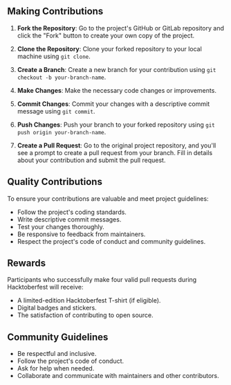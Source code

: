 ## Making Contributions

1. **Fork the Repository**: Go to the project's GitHub or GitLab repository and click the "Fork" button to create your own copy of the project.

2. **Clone the Repository**: Clone your forked repository to your local machine using `git clone`.

3. **Create a Branch**: Create a new branch for your contribution using `git checkout -b your-branch-name`.

4. **Make Changes**: Make the necessary code changes or improvements.

5. **Commit Changes**: Commit your changes with a descriptive commit message using `git commit`.

6. **Push Changes**: Push your branch to your forked repository using `git push origin your-branch-name`.

7. **Create a Pull Request**: Go to the original project repository, and you'll see a prompt to create a pull request from your branch. Fill in details about your contribution and submit the pull request.

## Quality Contributions

To ensure your contributions are valuable and meet project guidelines:

- Follow the project's coding standards.
- Write descriptive commit messages.
- Test your changes thoroughly.
- Be responsive to feedback from maintainers.
- Respect the project's code of conduct and community guidelines.

## Rewards

Participants who successfully make four valid pull requests during Hacktoberfest will receive:

- A limited-edition Hacktoberfest T-shirt (if eligible).
- Digital badges and stickers.
- The satisfaction of contributing to open source.

## Community Guidelines

- Be respectful and inclusive.
- Follow the project's code of conduct.
- Ask for help when needed.
- Collaborate and communicate with maintainers and other contributors.
